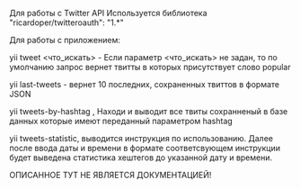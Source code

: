 Для работы с Twitter API Используется библиотека "ricardoper/twitteroauth": "1.*"

Для работы с приложением:

yii tweet <что_искать> - Если параметр <что_искать> не задан, то по умолчанию запрос вернет твитты в которых присутствует слово popular

yii last-tweets - вернет 10 последних, сохраненных твиттов в формате JSON

yii tweets-by-hashtag <hashtag>, Находи и выводит все твиты сохранненый в базе данных которые имеют переданный параметром hashtag

yii tweets-statistic, выводится инструкция по использованию. Далее после ввода даты и времени в формате соответсвующем инструкции будет выведена статистика хештегов до указанной дату и времени.

ОПИСАННОЕ ТУТ НЕ ЯВЛЯЕТСЯ ДОКУМЕНТАЦИЕЙ!